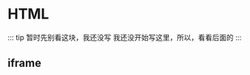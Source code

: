 # HTML

::: tip 暂时先别看这块，我还没写
我还没开始写这里，所以，看看后面的
:::

## iframe

<script setup>
import ifram from "./iframe/index.vue";
</script>
